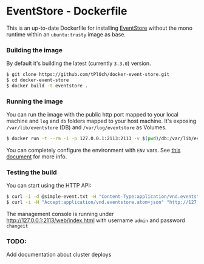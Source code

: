 # EventStore - Dockerfile

This is an up-to-date Dockerfile for installing [EventStore](https://geteventstore.com/) without the mono runtime within an `ubuntu:trusty` image as base.

### Building the image

By default it's building the latest (currently `3.3.0`) version.

```sh
$ git clone https://github.com/tPl0ch/docker-event-store.git
$ cd docker-event-store
$ docker build -t eventstore .
```

### Running the image

You can run the image with the public http port mapped to your local machine and `log` and `db` folders mapped to your host machine.
It's exposing `/var/lib/eventstore` (DB) and `/var/log/eventstore` as Volumes.

```sh
$ docker run -t --rm -i -p 127.0.0.1:2113:2113 -v $(pwd)/db:/var/lib/eventstore -v $(pwd)/log:/var/log/eventstore eventstore
```

You can completely configure the environment with `ENV` vars. See [this document](http://docs.geteventstore.com/server/3.3.0/command-line-arguments/) for more info.

### Testing the build

You can start using the HTTP API:

```sh
$ curl -i -d @simple-event.txt -H "Content-Type:application/vnd.eventstore.events+json" "http://127.0.0.1:2113/streams/newstream"
$ curl -i -H "Accept:application/vnd.eventstore.atom+json" "http://127.0.0.1:2113/streams/newstream/0"
```

The management console is running under http://127.0.0.1:2113/web/index.html with username `admin` and password `changeit`

### TODO:

Add documentation about cluster deploys
